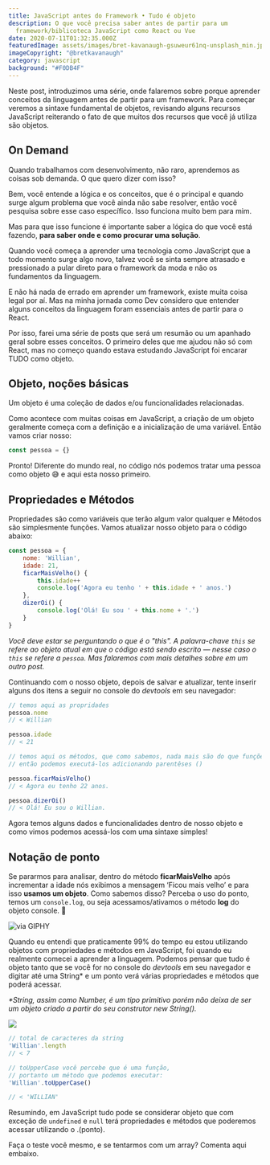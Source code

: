```yaml
---
title: JavaScript antes do Framework • Tudo é objeto
description: O que você precisa saber antes de partir para um
  framework/biblicoteca JavaScript como React ou Vue
date: 2020-07-11T01:32:35.000Z
featuredImage: assets/images/bret-kavanaugh-gsuweur61nq-unsplash_min.jpg
imageCopyright: "@bretkavanaugh"
category: javascript
background: "#F0DB4F"
---
```

Neste post, introduzimos uma série, onde falaremos sobre porque aprender conceitos da linguagem antes de partir para um framework. Para começar veremos a sintaxe fundamental de objetos, revisando alguns recursos JavaScript reiterando o fato de que muitos dos recursos que você já utiliza são objetos.

## On Demand

Quando trabalhamos com desenvolvimento, não raro, aprendemos as coisas sob demanda. O que quero dizer com isso?

Bem, você entende a lógica e os conceitos, que é o principal e quando surge algum problema que você ainda não sabe resolver, então você pesquisa sobre esse caso específico. Isso funciona muito bem para mim.

Mas para que isso funcione é importante saber a lógica do que você está fazendo, **para saber onde e como procurar uma solução**.

Quando você começa a aprender uma tecnologia como JavaScript que a todo momento surge algo novo, talvez você se sinta sempre atrasado e pressionado a pular direto para o framework da moda e não os fundamentos da linguagem. 

E não há nada de errado em aprender um framework, existe muita coisa legal por aí. Mas na minha jornada como Dev considero que entender alguns conceitos da linguagem foram essenciais antes de partir para o React.

Por isso, farei uma série de posts que será um resumão ou um apanhado geral sobre esses conceitos. O primeiro deles que me ajudou não só com React, mas no começo quando estava estudando JavaScript foi encarar TUDO como objeto.

## Objeto, noções básicas

Um objeto é uma coleção de dados e/ou funcionalidades relacionadas.

Como acontece com muitas coisas em JavaScript, a criação de um objeto geralmente começa com a definição e a inicialização de uma variável. Então vamos criar nosso:

```javascript
const pessoa = {}
```

Pronto! Diferente do mundo real, no código nós podemos tratar uma pessoa como objeto 😅  e aqui esta nosso primeiro.

## Propriedades e Métodos

Propriedades são como variáveis que terão algum valor qualquer e Métodos são simplesmente funções. Vamos atualizar nosso objeto para o código abaixo:

```javascript
const pessoa = { 	
    nome: 'Willian', 	
    idade: 21,
	ficarMaisVelho() { 
		this.idade++
		console.log('Agora eu tenho ' + this.idade + ' anos.')
	},
    dizerOi() { 
		console.log('Olá! Eu sou ' + this.nome + '.')
	}
}
```

*Você deve estar se perguntando o que é o "this". A palavra-chave `this` se refere ao objeto atual em que o código está sendo escrito — nesse caso o `this` se refere a `pessoa`. Mas falaremos com mais detalhes sobre em um outro post.*

Continuando com o nosso objeto, depois de salvar e atualizar, tente inserir alguns dos itens a seguir no console do *devtools* em seu navegador:

```javascript
// temos aqui as propridades
pessoa.nome
// < Willian

pessoa.idade
// < 21
```

```javascript
// temos aqui os métodos, que como sabemos, nada mais são do que funções, 
// então podemos executá-los adicionando parentêses ()

pessoa.ficarMaisVelho()
// < Agora eu tenho 22 anos.

pessoa.dizerOi()
// < Olá! Eu sou o Willian.
```

Agora temos alguns dados e funcionalidades dentro de nosso objeto e como vimos podemos acessá-los com uma sintaxe simples!

## Notação de ponto

Se pararmos para analisar, dentro do método **ficarMaisVelho** após incrementar a idade nós exibimos a mensagem ‘Ficou mais velho’ e para isso **usamos um objeto**. Como sabemos disso? Perceba o uso do ponto, temos um `console.log`, ou seja acessamos/ativamos o método **log** do objeto console. 🤯

![via GIPHY](https://media.giphy.com/media/msriR5ybSpQgo/source.gif)

Quando eu entendi que praticamente 99% do tempo eu estou utilizando objetos com propriedades e métodos em JavaScript, foi quando eu realmente comecei a aprender a linguagem. Podemos pensar que tudo é objeto tanto que se você for no console do *devtools* em seu navegador e digitar até uma String* e um ponto verá várias propriedades e métodos que poderá acessar.

*&ast;String, assim como Number, é um tipo primitivo porém não deixa de ser um objeto criado a partir do seu construtor  new String().*

![](/assets/images/string-devtools.png)

```javascript
// total de caracteres da string
'Willian'.length
// < 7

// toUpperCase você percebe que é uma função, 
// portanto um método que podemos executar:
'Willian'.toUpperCase()

// < 'WILLIAN'
```

Resumindo, em JavaScript tudo pode se considerar objeto que com exceção de `undefined` e `null` terá propriedades e métodos que poderemos acessar utilizando o .(ponto). 

Faça o teste você mesmo, e se tentarmos com um array? Comenta aqui embaixo.